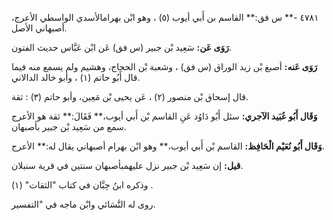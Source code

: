 ٤٧٨١ -** س فق:** القاسم بن أَبي أيوب (٥) ، وهو ابْن بهرامالأسدي الواسطي الأعرج، أصبهاني الأصل.

**رَوَى عَن:** سَعِيد بْن جبير (س فق) عَن ابْن عَبَّاس حديث الفتون.

**رَوَى عَنه:** أصبغ بْن زيد الوراق (س فق) ، وشعبة بْن الحجاج، وهشيم ولم يسمع منه فيما قال أَبُو حاتم (١) ، وأبو خالد الدالاني.

قال إسحاق بْن منصور (٢) ، عَن يحيى بْن مَعِين، وأبو حاتم (٣) : ثقة.

**وَقَال أَبُو عُبَيد الآجري:** سئل أَبُو دَاوُد عَنِ القاسم بْن أَبي أيوب،** فَقَالَ:** ثقة هو الأعرج سمع من سَعِيد بْن جبير بأصبهان.

**وَقَال أَبُو نُعَيْم الْحَافِظ:** القاسم بْن أَبي أيوب،** وهو ابْن بهرام أصبهاني يقال له:** الأعرج.

**قيل:** إن سَعِيد بْن جبير نزل عليهمبأصبهان سنتين في قرية سنبلان.

وذكره ابنُ حِبَّان في كتاب "الثقات" (١) .

روى له النَّسَائي وابْن ماجه في "التفسير.